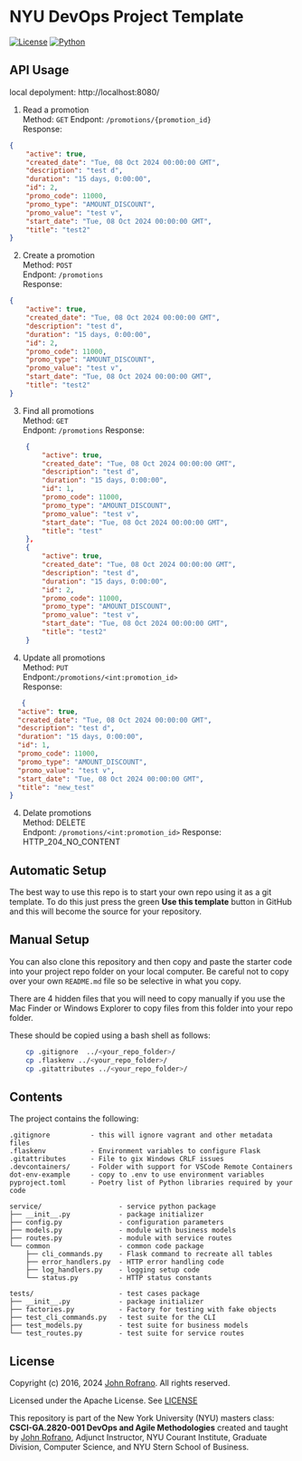# NYU DevOps Project Template

[![License](https://img.shields.io/badge/License-Apache_2.0-blue.svg)](https://opensource.org/licenses/Apache-2.0)
[![Python](https://img.shields.io/badge/Language-Python-blue.svg)](https://python.org/)

## API Usage
local depolyment: http://localhost:8080/
1. Read a promotion  
Method: `GET`
Endpont: `/promotions/{promotion_id}`  
Response:  
```json
{
    "active": true,
    "created_date": "Tue, 08 Oct 2024 00:00:00 GMT",
    "description": "test d",
    "duration": "15 days, 0:00:00",
    "id": 2,
    "promo_code": 11000,
    "promo_type": "AMOUNT_DISCOUNT",
    "promo_value": "test v",
    "start_date": "Tue, 08 Oct 2024 00:00:00 GMT",
    "title": "test2"
}
```
2. Create a promotion   
Method: `POST`  
Endpont: `/promotions`  
Response:  
```json
{
    "active": true,
    "created_date": "Tue, 08 Oct 2024 00:00:00 GMT",
    "description": "test d",
    "duration": "15 days, 0:00:00",
    "id": 2,
    "promo_code": 11000,
    "promo_type": "AMOUNT_DISCOUNT",
    "promo_value": "test v",
    "start_date": "Tue, 08 Oct 2024 00:00:00 GMT",
    "title": "test2"
}
```
3. Find all promotions  
Method: `GET`  
Endpont: `/promotions`
Response:  
```json
    {
        "active": true,
        "created_date": "Tue, 08 Oct 2024 00:00:00 GMT",
        "description": "test d",
        "duration": "15 days, 0:00:00",
        "id": 1,
        "promo_code": 11000,
        "promo_type": "AMOUNT_DISCOUNT",
        "promo_value": "test v",
        "start_date": "Tue, 08 Oct 2024 00:00:00 GMT",
        "title": "test"
    },
    {
        "active": true,
        "created_date": "Tue, 08 Oct 2024 00:00:00 GMT",
        "description": "test d",
        "duration": "15 days, 0:00:00",
        "id": 2,
        "promo_code": 11000,
        "promo_type": "AMOUNT_DISCOUNT",
        "promo_value": "test v",
        "start_date": "Tue, 08 Oct 2024 00:00:00 GMT",
        "title": "test2"
    }

```

4. Update all promotions  
Method: `PUT`  
  Endpont:`/promotions/<int:promotion_id> `  
  Response:
  ```json
     {     
    "active": true,
    "created_date": "Tue, 08 Oct 2024 00:00:00 GMT",
    "description": "test d",
    "duration": "15 days, 0:00:00",
    "id": 1,
    "promo_code": 11000,
    "promo_type": "AMOUNT_DISCOUNT",
    "promo_value": "test v",
    "start_date": "Tue, 08 Oct 2024 00:00:00 GMT",
    "title": "new_test"
}
```


4. Delate promotions  
Method: DELETE  
  Endpont: `/promotions/<int:promotion_id>`
  Response: HTTP_204_NO_CONTENT



## Automatic Setup

The best way to use this repo is to start your own repo using it as a git template. To do this just press the green **Use this template** button in GitHub and this will become the source for your repository.

## Manual Setup

You can also clone this repository and then copy and paste the starter code into your project repo folder on your local computer. Be careful not to copy over your own `README.md` file so be selective in what you copy.

There are 4 hidden files that you will need to copy manually if you use the Mac Finder or Windows Explorer to copy files from this folder into your repo folder.

These should be copied using a bash shell as follows:

```bash
    cp .gitignore  ../<your_repo_folder>/
    cp .flaskenv ../<your_repo_folder>/
    cp .gitattributes ../<your_repo_folder>/
```

## Contents

The project contains the following:

```text
.gitignore          - this will ignore vagrant and other metadata files
.flaskenv           - Environment variables to configure Flask
.gitattributes      - File to gix Windows CRLF issues
.devcontainers/     - Folder with support for VSCode Remote Containers
dot-env-example     - copy to .env to use environment variables
pyproject.toml      - Poetry list of Python libraries required by your code

service/                   - service python package
├── __init__.py            - package initializer
├── config.py              - configuration parameters
├── models.py              - module with business models
├── routes.py              - module with service routes
└── common                 - common code package
    ├── cli_commands.py    - Flask command to recreate all tables
    ├── error_handlers.py  - HTTP error handling code
    ├── log_handlers.py    - logging setup code
    └── status.py          - HTTP status constants

tests/                     - test cases package
├── __init__.py            - package initializer
├── factories.py           - Factory for testing with fake objects
├── test_cli_commands.py   - test suite for the CLI
├── test_models.py         - test suite for business models
└── test_routes.py         - test suite for service routes
```

## License

Copyright (c) 2016, 2024 [John Rofrano](https://www.linkedin.com/in/JohnRofrano/). All rights reserved.

Licensed under the Apache License. See [LICENSE](LICENSE)

This repository is part of the New York University (NYU) masters class: **CSCI-GA.2820-001 DevOps and Agile Methodologies** created and taught by [John Rofrano](https://cs.nyu.edu/~rofrano/), Adjunct Instructor, NYU Courant Institute, Graduate Division, Computer Science, and NYU Stern School of Business.
